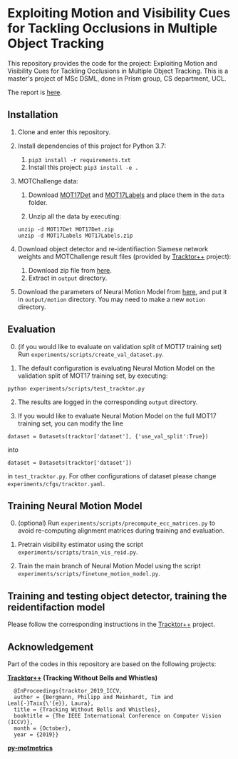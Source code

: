 # Exploiting Motion and Visibility Cues for Tackling Occlusions in Multiple Object Tracking

This repository provides the code for the project: Exploiting Motion and Visibility Cues for Tackling Occlusions in Multiple Object Tracking.
This is a master's project of MSc DSML, done in Prism group, CS department, UCL. 

The report is [here](thesis.pdf).

## Installation

1. Clone and enter this repository. 

2. Install dependencies of this project for Python 3.7:
    1. `pip3 install -r requirements.txt`
    2. Install this project: `pip3 install -e .`

3. MOTChallenge data:
    1. Download [MOT17Det](https://motchallenge.net/data/MOT17Det.zip) and [MOT17Labels](https://motchallenge.net/data/MOT17Labels.zip) and place them in the `data` folder. 
    
    2. Unzip all the data by executing:
    ```
    unzip -d MOT17Det MOT17Det.zip
    unzip -d MOT17Labels MOT17Labels.zip
    ```

4. Download object detector and re-identifiaction Siamese network weights and MOTChallenge result files (provided by [Tracktor++](https://github.com/phil-bergmann/tracking_wo_bnw) project):
    1. Download zip file from [here](https://vision.in.tum.de/webshare/u/meinhard/tracking_wo_bnw-output_v2.zip).
    2. Extract in `output` directory.

5. Download the parameters of Neural Motion Model from [here](https://drive.google.com/file/d/1De0buwcdaNugu7I4OKliSrnmNsrfAle2/view?usp=sharing), and put it in `output/motion` directory. You may need to make a new `motion` directory. 

## Evaluation

0. (if you would like to evaluate on validation split of MOT17 training set) Run ``` experiments/scripts/create_val_dataset.py ```. 

1. The default configuration is evaluating Neural Motion Model on the validation split of MOT17 training set, by executing:

  ```
  python experiments/scripts/test_tracktor.py
  ```

2. The results are logged in the corresponding `output` directory.

3. If you would like to evaluate Neural Motion Model on the full MOT17 training set, you can modify the line 

  ```
  dataset = Datasets(tracktor['dataset'], {'use_val_split':True})
  ```
into
  ```
  dataset = Datasets(tracktor['dataset'])
  ```
in ``` test_tracktor.py ```. For other configurations of dataset please change ``` experiments/cfgs/tracktor.yaml ```.

## Training Neural Motion Model

0. (optional) Run ``` experiments/scripts/precompute_ecc_matrices.py ``` to avoid re-computing alignment matrices during training and evaluation. 

1. Pretrain visibility estimator using the script ``` experiments/scripts/train_vis_reid.py ```. 

2. Train the main branch of Neural Motion Model using the script ``` experiments/scripts/finetune_motion_model.py ```.

## Training and testing object detector, training the reidentifaction model

Please follow the corresponding instructions in the [Tracktor++](https://github.com/phil-bergmann/tracking_wo_bnw) project. 

## Acknowledgement
 Part of the codes in this repository are based on the following projects:

**[Tracktor++](https://github.com/phil-bergmann/tracking_wo_bnw) (Tracking Without Bells and Whistles)**
```
  @InProceedings{tracktor_2019_ICCV,
  author = {Bergmann, Philipp and Meinhardt, Tim and Leal{-}Taix{\'{e}}, Laura},
  title = {Tracking Without Bells and Whistles},
  booktitle = {The IEEE International Conference on Computer Vision (ICCV)},
  month = {October},
  year = {2019}}
```

**[py-motmetrics](https://github.com/cheind/py-motmetrics)**
